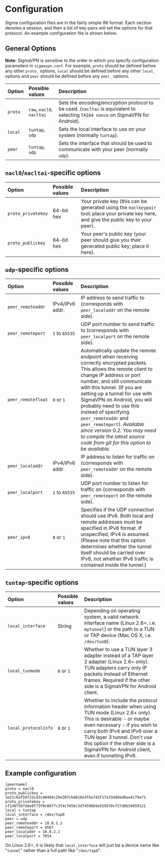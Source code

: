 # Configuration #

Sigma configuration files are in the fairly simple INI format.  Each section denotes a session, and then a list of key pairs will set the options for that protocol. An example configuration file is shown below.

## General Options ##

**Note:** SigmaVPN is sensitive to the order in which you specify configuration parameters in `sigmavpn.conf`. For example, `proto` should be defined before any other `proto_` options, `local` should be defined before any other `local_` options and `peer` should be defined before any `peer_` options.

| **Option** | **Possible values** | **Description** |
|:-----------|:--------------------|:----------------|
| `proto` | `raw`, `nacl0`, `nacltai` |  Sets the encoding/encryption protocol to be used. (`nacltai` is equivalent to selecting `TAI64 nonce` on SigmaVPN for Android). |
| `local` | `tuntap`, `udp` |  Sets the local interface to use on your system (normally `tuntap`). |
| `peer` | `tuntap`, `udp` |  Sets the interface that should be used to communicate with your peer (normally `udp`). |

## `nacl0`/`nacltai`-specific options ##

| **Option** | **Possible values** | **Description** |
|:-----------|:--------------------|:----------------|
| `proto_privatekey` | 64-bit hex | Your private key (this can be generated using the `naclkeypair` tool; place your private key here, and give the public key to your peer). |
| `proto_publickey` | 64-bit hex | Your peer's public key  (your peer should give you their generated public key; place it here).|

## `udp`-specific options ##

| **Option** | **Possible values** | **Description** |
|:-----------|:--------------------|:----------------|
| `peer_remoteaddr` | IPv4/IPv6 addr. | IP address to send traffic to (corresponds with `peer_localaddr` on the remote side).|
| `peer_remoteport` | `1` to `65535` | UDP port number to send traffic to (corresponds with `peer_localport` on the remote side). |
| `peer_remotefloat` | `0` or `1` | Automatically update the remote endpoint when receiving correctly encrypted packets. This allows the remote client to change IP address or port number, and still communicate with this tunnel. (If you are setting up a tunnel for use with SigmaVPN on Android, you will probably need to use this instead of specifying `peer_remoteaddr` and `peer_remoteport`). _Available since version 0.2. You may need to compile the latest source code from git for this option to be available._ |
| `peer_localaddr` | IPv4/IPv6 addr. | IP address to listen for traffic on (corresponds with `peer_remoteaddr` on the remote side).|
| `peer_localport` | `1` to `65535` | UDP port number to listen for traffic on (corresponds with `peer_remoteport` on the remote side). |
| `peer_ipv6` | `0` or `1` | Specifies if the UDP connection should use IPv6. Both local and remote addresses must be specified in IPv6 format. If unspecified, IPv4 is assumed. (Please note that this option determines whether the tunnel itself should be carried over IPv6, not whether IPv6 traffic is contained inside the tunnel.) |

## `tuntap`-specific options ##

| **Option** | **Possible values** | **Description** |
|:-----------|:--------------------|:----------------|
| `local_interface` | String | Depending on operating system, a valid network interface name (Linux 2.6+, i.e. `mytunnel`) or the path to a TUN or TAP device (Mac OS X, i.e. `/dev/tun0`).|
| `local_tunmode` | `0` or `1` | Whether to use a TUN layer 3 adapter instead of a TAP layer 2 adapter (Linux 2.6+ only). TUN adapters carry only IP packets instead of Ethernet frames. Required if the other side is a SigmaVPN for Android client. |
| `local_protocolinfo` | `0` or `1` | Whether to include the protocol information header when using TUN mode (Linux 2.6+ only). This is desirable - or maybe even necessary - if you wish to carry both IPv4 and IPv6 over a TUN layer 3 tunnel. Don't use this option if the other side is a SigmaVPN for Android client, even if tunnelling IPv6. |

## Example configuration ##
```
[peername]
proto = nacl0
proto_publickey = 1e22c6af59f23cd3c40464c29e307cbd616e3f6a743f17a33dd6bd0ae4c79e71
proto_privatekey = cf1d8756fdde0f73f0c06f7c3f4cf456c3d74596b9e559570cf27d8b34059121
local = tuntap
local_interface = /dev/tap0
peer = udp
peer_remoteaddr = 10.0.1.1
peer_remoteport = 4567
peer_localaddr = 10.0.2.1
peer_localport = 7654
```

On Linux 2.6+, it is likely that `local_interface` will just be a device name like "`tunnel`" rather than a full path like "`/dev/tap0`".